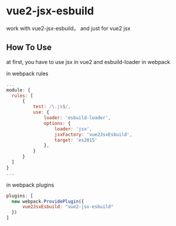 # vue2-jsx-esbuild

work with vue2-jsx-esbuild， and just for vue2 jsx

## How To Use

at first, you have to use jsx in vue2 and esbuild-loader in webpack


in webpack rules

```javascript
...
module: {
  rules: [
      {
          test: /\.js$/,
          use: {
              loader: 'esbuild-loader',
              options: {
                  loader: 'jsx',
                  jsxFactory: 'vue2JsxEsbuild',
                  target: 'es2015'
              },
          }
      }
  ]
}
...
```

in webpack plugins


```javascript
plugins: [
  new webpack.ProvidePlugin({
      vue2JsxEsbuild: "vue2-jsx-esbuild"
  })
]
```
